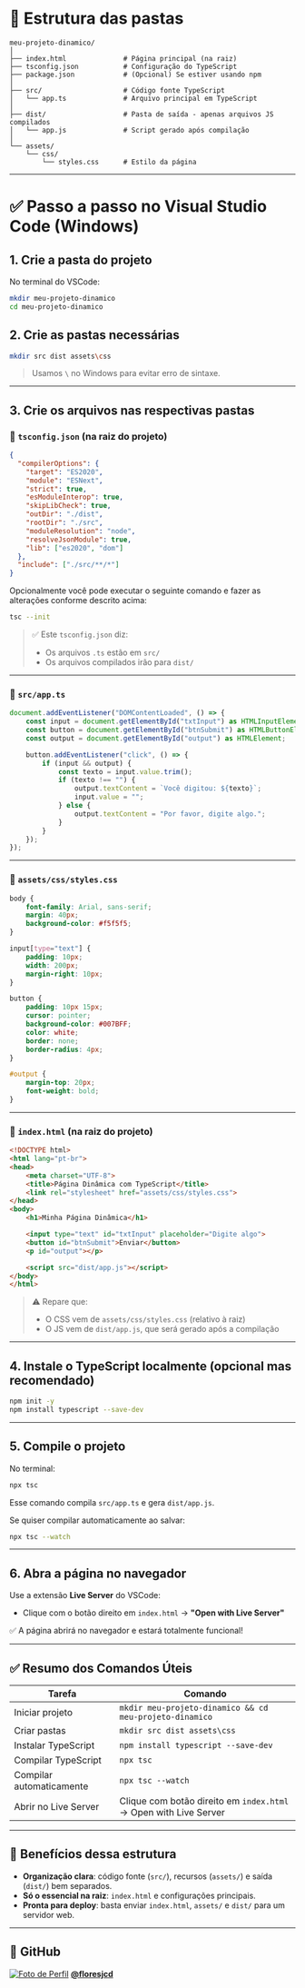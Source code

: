 # 🧱 Estrutura das pastas

```
meu-projeto-dinamico/
│
├── index.html              # Página principal (na raiz)
├── tsconfig.json           # Configuração do TypeScript
├── package.json            # (Opcional) Se estiver usando npm
│
├── src/                    # Código fonte TypeScript
│   └── app.ts              # Arquivo principal em TypeScript
│
├── dist/                   # Pasta de saída - apenas arquivos JS compilados
│   └── app.js              # Script gerado após compilação
│
└── assets/
    └── css/
        └── styles.css      # Estilo da página
```

---

# ✅ Passo a passo no Visual Studio Code (Windows)

## 1. Crie a pasta do projeto

No terminal do VSCode:

```bash
mkdir meu-projeto-dinamico
cd meu-projeto-dinamico
```

## 2. Crie as pastas necessárias

```bash
mkdir src dist assets\css
```

> Usamos `\` no Windows para evitar erro de sintaxe.

---

## 3. Crie os arquivos nas respectivas pastas

### 📄 `tsconfig.json` (na raiz do projeto)


```json
{
  "compilerOptions": {
    "target": "ES2020",
    "module": "ESNext",
    "strict": true,
    "esModuleInterop": true,
    "skipLibCheck": true,
    "outDir": "./dist",
    "rootDir": "./src",
    "moduleResolution": "node",
    "resolveJsonModule": true,
    "lib": ["es2020", "dom"]
  },
  "include": ["./src/**/*"]
}
```
Opcionalmente você pode executar o seguinte comando e fazer as alterações conforme descrito acima:
```bash
tsc --init
```

> ✅ Este `tsconfig.json` diz:
> - Os arquivos `.ts` estão em `src/`
> - Os arquivos compilados irão para `dist/`

---

### 📄 `src/app.ts`


```ts
document.addEventListener("DOMContentLoaded", () => {
    const input = document.getElementById("txtInput") as HTMLInputElement;
    const button = document.getElementById("btnSubmit") as HTMLButtonElement;
    const output = document.getElementById("output") as HTMLElement;

    button.addEventListener("click", () => {
        if (input && output) {
            const texto = input.value.trim();
            if (texto !== "") {
                output.textContent = `Você digitou: ${texto}`;
                input.value = "";
            } else {
                output.textContent = "Por favor, digite algo.";
            }
        }
    });
});
```

---

### 📄 `assets/css/styles.css`


```css
body {
    font-family: Arial, sans-serif;
    margin: 40px;
    background-color: #f5f5f5;
}

input[type="text"] {
    padding: 10px;
    width: 200px;
    margin-right: 10px;
}

button {
    padding: 10px 15px;
    cursor: pointer;
    background-color: #007BFF;
    color: white;
    border: none;
    border-radius: 4px;
}

#output {
    margin-top: 20px;
    font-weight: bold;
}
```

---

### 📄 `index.html` (na raiz do projeto)


```html
<!DOCTYPE html>
<html lang="pt-br">
<head>
    <meta charset="UTF-8">
    <title>Página Dinâmica com TypeScript</title>
    <link rel="stylesheet" href="assets/css/styles.css">
</head>
<body>
    <h1>Minha Página Dinâmica</h1>

    <input type="text" id="txtInput" placeholder="Digite algo">
    <button id="btnSubmit">Enviar</button>
    <p id="output"></p>

    <script src="dist/app.js"></script>
</body>
</html>
```

> ⚠️ Repare que:
> - O CSS vem de `assets/css/styles.css` (relativo à raiz)
> - O JS vem de `dist/app.js`, que será gerado após a compilação

---

## 4. Instale o TypeScript localmente (opcional mas recomendado)

```bash
npm init -y
npm install typescript --save-dev
```

---

## 5. Compile o projeto

No terminal:

```bash
npx tsc
```

Esse comando compila `src/app.ts` e gera `dist/app.js`.

Se quiser compilar automaticamente ao salvar:

```bash
npx tsc --watch
```

---

## 6. Abra a página no navegador

Use a extensão **Live Server** do VSCode:

- Clique com o botão direito em `index.html` → **"Open with Live Server"**

✅ A página abrirá no navegador e estará totalmente funcional!

---

## ✅ Resumo dos Comandos Úteis

| Tarefa                          | Comando |
|-------------------------------|---------|
| Iniciar projeto               | `mkdir meu-projeto-dinamico && cd meu-projeto-dinamico` |
| Criar pastas                  | `mkdir src dist assets\css` |
| Instalar TypeScript           | `npm install typescript --save-dev` |
| Compilar TypeScript           | `npx tsc` |
| Compilar automaticamente      | `npx tsc --watch` |
| Abrir no Live Server          | Clique com botão direito em `index.html` → Open with Live Server |

---

## 🎯 Benefícios dessa estrutura

- **Organização clara**: código fonte (`src/`), recursos (`assets/`) e saída (`dist/`) bem separados.
- **Só o essencial na raiz**: `index.html` e configurações principais.
- **Pronta para deploy**: basta enviar `index.html`, `assets/` e `dist/` para um servidor web.

---

## 👤 GitHub

[![Foto de Perfil](https://github.com/floresjcd.png?size=50)](https://github.com/floresjcd) 
**[@floresjcd](https://github.com/floresjcd)**

